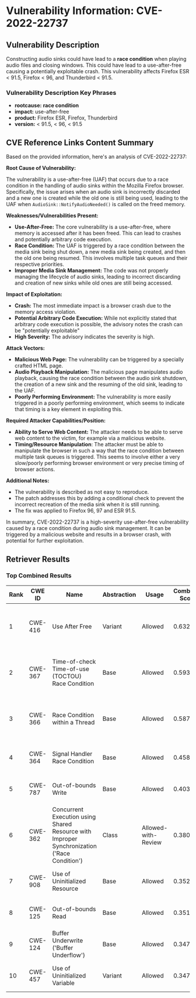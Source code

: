 # Vulnerability Information: CVE-2022-22737

## Vulnerability Description
Constructing audio sinks could have lead to a **race condition** when playing audio files and closing windows. This could have lead to a use-after-free causing a potentially exploitable crash. This vulnerability affects Firefox ESR < 91.5, Firefox < 96, and Thunderbird < 91.5.

### Vulnerability Description Key Phrases
- **rootcause:** **race condition**
- **impact:** use-after-free
- **product:** Firefox ESR, Firefox, Thunderbird
- **version:** < 91.5, < 96, < 91.5

## CVE Reference Links Content Summary
Based on the provided information, here's an analysis of CVE-2022-22737:

**Root Cause of Vulnerability:**

The vulnerability is a use-after-free (UAF) that occurs due to a race condition in the handling of audio sinks within the Mozilla Firefox browser. Specifically, the issue arises when an audio sink is incorrectly discarded and a new one is created while the old one is still being used, leading to the UAF when `AudioSink::NotifyAudioNeeded()` is called on the freed memory.

**Weaknesses/Vulnerabilities Present:**

*   **Use-After-Free:** The core vulnerability is a use-after-free, where memory is accessed after it has been freed. This can lead to crashes and potentially arbitrary code execution.
*   **Race Condition:** The UAF is triggered by a race condition between the media sink being shut down, a new media sink being created, and then the old one being resumed. This involves multiple task queues and their respective priorities.
*   **Improper Media Sink Management:** The code was not properly managing the lifecycle of audio sinks, leading to incorrect discarding and creation of new sinks while old ones are still being accessed.

**Impact of Exploitation:**

*   **Crash:** The most immediate impact is a browser crash due to the memory access violation.
*   **Potential Arbitrary Code Execution:** While not explicitly stated that arbitrary code execution is possible, the advisory notes the crash can be "potentially exploitable"
*  **High Severity:** The advisory indicates the severity is high.

**Attack Vectors:**

*   **Malicious Web Page:** The vulnerability can be triggered by a specially crafted HTML page.
*   **Audio Playback Manipulation:** The malicious page manipulates audio playback, causing the race condition between the audio sink shutdown, the creation of a new sink and the resuming of the old sink, leading to the UAF.
*   **Poorly Performing Environment:** The vulnerability is more easily triggered in a poorly performing environment, which seems to indicate that timing is a key element in exploiting this.

**Required Attacker Capabilities/Position:**

*   **Ability to Serve Web Content:** The attacker needs to be able to serve web content to the victim, for example via a malicious website.
*  **Timing/Resource Manipulation**: The attacker must be able to manipulate the browser in such a way that the race condition between multiple task queues is triggered. This seems to involve either a very slow/poorly performing browser environment or very precise timing of browser actions.

**Additional Notes:**

*   The vulnerability is described as not easy to reproduce.
*   The patch addresses this by adding a conditional check to prevent the incorrect recreation of the media sink when it is still running.
*   The fix was applied to Firefox 96, 97 and ESR 91.5.

In summary, CVE-2022-22737 is a high-severity use-after-free vulnerability caused by a race condition during audio sink management. It can be triggered by a malicious website and results in a browser crash, with potential for further exploitation.

## Retriever Results

### Top Combined Results

| Rank | CWE ID | Name | Abstraction | Usage | Combined Score | Retrievers | Individual Scores |
|------|--------|------|-------------|-------|---------------|------------|-------------------|
| 1 | CWE-416 | Use After Free | Variant | Allowed | 0.6327 | dense, sparse, graph | dense: 0.551, sparse: 0.229, graph: 0.779 |
| 2 | CWE-367 | Time-of-check Time-of-use (TOCTOU) Race Condition | Base | Allowed | 0.5935 | dense, sparse, graph | dense: 0.518, sparse: 0.203, graph: 0.610 |
| 3 | CWE-366 | Race Condition within a Thread | Base | Allowed | 0.5879 | dense, sparse, graph | dense: 0.541, sparse: 0.172, graph: 0.613 |
| 4 | CWE-364 | Signal Handler Race Condition | Base | Allowed | 0.4580 | sparse, graph | sparse: 0.176, graph: 1.000 |
| 5 | CWE-787 | Out-of-bounds Write | Base | Allowed | 0.4032 | dense, sparse | dense: 0.531, sparse: 0.241 |
| 6 | CWE-362 | Concurrent Execution using Shared Resource with Improper Synchronization ('Race Condition') | Class | Allowed-with-Review | 0.3805 | dense, sparse, graph | dense: 0.544, sparse: 0.262, graph: 0.630 |
| 7 | CWE-908 | Use of Uninitialized Resource | Base | Allowed | 0.3521 | dense, sparse | dense: 0.477, sparse: 0.198 |
| 8 | CWE-125 | Out-of-bounds Read | Base | Allowed | 0.3519 | dense, sparse | dense: 0.488, sparse: 0.188 |
| 9 | CWE-124 | Buffer Underwrite ('Buffer Underflow') | Base | Allowed | 0.3479 | dense, sparse | dense: 0.503, sparse: 0.168 |
| 10 | CWE-457 | Use of Uninitialized Variable | Variant | Allowed | 0.3479 | sparse, graph | sparse: 0.210, graph: 0.717 |

